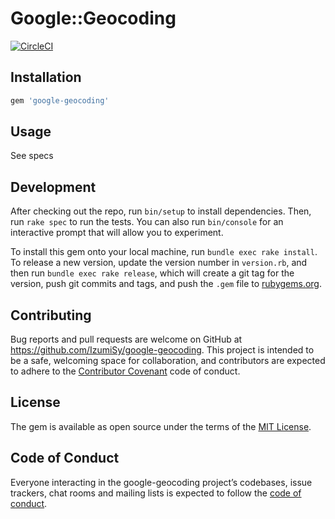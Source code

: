 # Google::Geocoding
[![CircleCI](https://circleci.com/gh/IzumiSy/google-geocoding.svg?style=svg)](https://circleci.com/gh/IzumiSy/google-geocoding)

## Installation
```ruby
gem 'google-geocoding'
```

## Usage

See specs

## Development

After checking out the repo, run `bin/setup` to install dependencies. Then, run `rake spec` to run the tests. You can also run `bin/console` for an interactive prompt that will allow you to experiment.

To install this gem onto your local machine, run `bundle exec rake install`. To release a new version, update the version number in `version.rb`, and then run `bundle exec rake release`, which will create a git tag for the version, push git commits and tags, and push the `.gem` file to [rubygems.org](https://rubygems.org).

## Contributing

Bug reports and pull requests are welcome on GitHub at https://github.com/IzumiSy/google-geocoding. This project is intended to be a safe, welcoming space for collaboration, and contributors are expected to adhere to the [Contributor Covenant](http://contributor-covenant.org) code of conduct.

## License

The gem is available as open source under the terms of the [MIT License](https://opensource.org/licenses/MIT).

## Code of Conduct

Everyone interacting in the google-geocoding project’s codebases, issue trackers, chat rooms and mailing lists is expected to follow the [code of conduct](https://github.com/IzumiSy/google-geocoding/blob/master/CODE_OF_CONDUCT.md).
